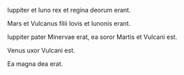 
Iuppiter et Iuno rex et regina deorum erant. 

Mars et Vulcanus filii Iovis et Iunonis erant.

Iuppiter pater Minervae erat, ea soror Martis et Vulcani est. 

Venus uxor Vulcani est. 

Ea magna dea erat.

